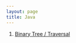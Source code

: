 ```yaml
---
layout: page
title: Java
---
```


<html>
 <ol class="htbwriteups">
  <li><a href="/java/binarytree">Binary Tree / Traversal</a></li>
</ol>
</html>

